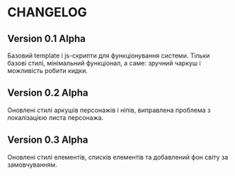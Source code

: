 # CHANGELOG

## Version 0.1 Alpha
Базовий template і js-скрипти для функціонування системи. Тільки базові стилі, мінімальний функціонал, а саме: зручний чаркуш і можливість робити кидки.

## Version 0.2 Alpha
Оновлені стилі аркушів персонажів і ніпів, виправлена проблема з локалізацією листа персонажа.

## Version 0.3 Alpha
Оновлені стилі елементів, списків елементів та добавлений фон світу за замовчуванням.
